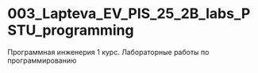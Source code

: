 # 003_Lapteva_EV_PIS_25_2B_labs_PSTU_programming
Программная инженерия 1 курс. Лабораторные работы по программированию
